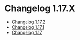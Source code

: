 # Changelog 1.17.X

*   [Changelog 1.17.2](changelog-1.17.2.md)
*   [Changelog 1.17.1](changelog-1.17.1.md)
*   [Changelog 1.17](changelog-1.17.md)
